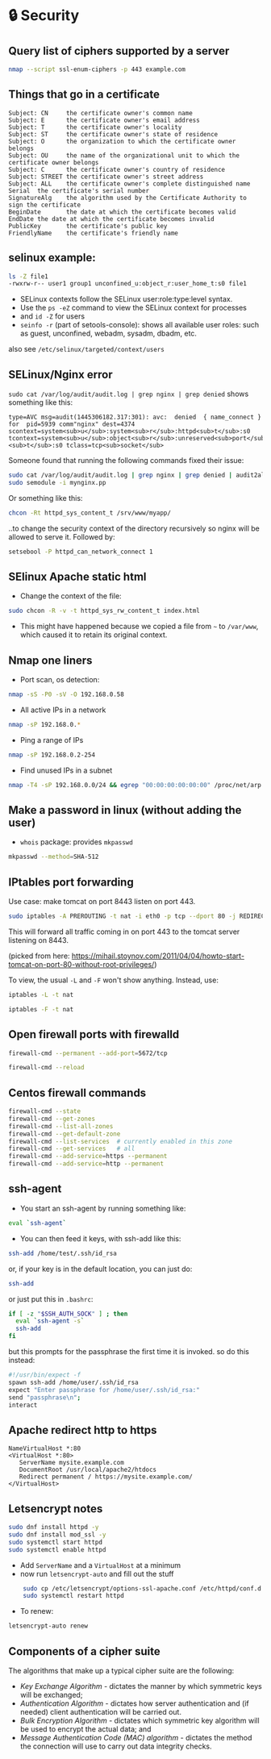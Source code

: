 # 🔒 Security

## Query list of ciphers supported by a server

``` sh
nmap --script ssl-enum-ciphers -p 443 example.com
```

## Things that go in a certificate

```
Subject: CN     the certificate owner's common name
Subject: E      the certificate owner's email address
Subject: T      the certificate owner's locality
Subject: ST     the certificate owner's state of residence
Subject: O      the organization to which the certificate owner belongs
Subject: OU     the name of the organizational unit to which the certificate owner belongs
Subject: C      the certificate owner's country of residence
Subject: STREET the certificate owner's street address
Subject: ALL    the certificate owner's complete distinguished name
Serial  the certificate's serial number
SignatureAlg    the algorithm used by the Certificate Authority to sign the certificate
BeginDate       the date at which the certificate becomes valid
EndDate the date at which the certificate becomes invalid
PublicKey       the certificate's public key
FriendlyName    the certificate's friendly name
```

## selinux example:

``` sh
ls -Z file1
-rwxrw-r-- user1 group1 unconfined_u:object_r:user_home_t:s0 file1
```

-   SELinux contexts follow the SELinux user:role:type:level syntax.
-   Use the `ps -eZ` command to view the SELinux context for processes
-   and `id -Z` for users
-   `seinfo -r` (part of setools-console): shows all available user roles: such as guest, unconfined, webadm, sysadm, dbadm, etc.

also see `/etc/selinux/targeted/context/users`

## SELinux/Nginx error

`sudo cat /var/log/audit/audit.log | grep nginx | grep denied`
shows something like this:

```
type=AVC msg=audit(1445306182.317:301): avc:  denied  { name_connect } for  pid=5939 comm"nginx" dest=4374 scontext=system<sub>u</sub>:system<sub>r</sub>:httpd<sub>t</sub>:s0 tcontext=system<sub>u</sub>:object<sub>r</sub>:unreserved<sub>port</sub><sub>t</sub>:s0 tclass=tcp<sub>socket</sub>
```

Someone found that running the following commands fixed their issue:

``` sh
sudo cat /var/log/audit/audit.log | grep nginx | grep denied | audit2allow -M mynginx
sudo semodule -i mynginx.pp
```

Or something like this:

``` sh
chcon -Rt httpd_sys_content_t /srv/www/myapp/
```

..to change the security context of the directory recursively so nginx will be allowed to serve it. Followed by:

``` sh
setsebool -P httpd_can_network_connect 1
```

## SElinux Apache static html

-   Change the context of the file:

``` sh
sudo chcon -R -v -t httpd_sys_rw_content_t index.html
```

-   This might have happened because we copied a file from `~` to
    `/var/www`, which caused it to retain its original context.

## Nmap one liners

-   Port scan, os detection:

``` sh
nmap -sS -P0 -sV -O 192.168.0.58
```

-   All active IPs in a network

``` sh
nmap -sP 192.168.0.*
```

-   Ping a range of IPs

``` sh
nmap -sP 192.168.0.2-254
```

-   Find unused IPs in a subnet

``` sh
nmap -T4 -sP 192.168.0.0/24 && egrep "00:00:00:00:00:00" /proc/net/arp
```

## Make a password in linux (without adding the user)

-   `whois` package: provides `mkpasswd`

``` sh
mkpasswd --method=SHA-512
```

## IPtables port forwarding

Use case: make tomcat on port 8443 listen on port 443.

``` sh
sudo iptables -A PREROUTING -t nat -i eth0 -p tcp --dport 80 -j REDIRECT --to-port 8080
```

This will forward all traffic coming in on port 443 to the tomcat
server listening on 8443.

(picked from here: <https://mihail.stoynov.com/2011/04/04/howto-start-tomcat-on-port-80-without-root-privileges/>)

To view, the usual `-L` and `-F` won't show anything. Instead, use:

``` sh
iptables -L -t nat
```

``` sh
iptables -F -t nat
```

## Open firewall ports with firewalld

``` sh
firewall-cmd --permanent --add-port=5672/tcp
```

``` sh
firewall-cmd --reload
```

## Centos firewall commands

``` sh
firewall-cmd --state
firewall-cmd --get-zones
firewall-cmd --list-all-zones
firewall-cmd --get-default-zone
firewall-cmd --list-services  # currently enabled in this zone
firewall-cmd --get-services   # all
firewall-cmd --add-service=https --permanent
firewall-cmd --add-service=http --permanent
```

## ssh-agent

-   You start an ssh-agent by running something like:

``` sh
eval `ssh-agent`
```

-   You can then feed it keys, with ssh-add like this:

``` sh
ssh-add /home/test/.ssh/id_rsa
```
or, if your key is in the default location, you can just do:

``` sh
ssh-add
```

or just put this in `.bashrc`:

``` sh
if [ -z "$SSH_AUTH_SOCK" ] ; then
  eval `ssh-agent -s`
  ssh-add
fi
```

but this prompts for the passphrase the first time it is invoked. so do this instead:

``` sh
#!/usr/bin/expect -f
spawn ssh-add /home/user/.ssh/id_rsa
expect "Enter passphrase for /home/user/.ssh/id_rsa:"
send "passphrase\n";
interact
```

## Apache redirect http to https

```
NameVirtualHost *:80
<VirtualHost *:80>
   ServerName mysite.example.com
   DocumentRoot /usr/local/apache2/htdocs 
   Redirect permanent / https://mysite.example.com/
</VirtualHost>
```

## Letsencrypt notes

``` sh
sudo dnf install httpd -y
sudo dnf install mod_ssl -y
sudo systemctl start httpd
sudo systemctl enable httpd
```

-   Add `ServerName` and a `VirtualHost` at a minimum
-   now run `letsencrypt-auto` and fill out the stuff

``` sh
    sudo cp /etc/letsencrypt/options-ssl-apache.conf /etc/httpd/conf.d
    sudo systemctl restart httpd
```

-   To renew:

``` sh
letsencrypt-auto renew
```

## Components of a cipher suite

The algorithms that make up a typical cipher suite are the following:

-   *Key Exchange Algorithm* - dictates the manner by which symmetric keys
    will be exchanged;
-   *Authentication Algorithm* - dictates how server authentication and
    (if needed) client authentication will be carried out.
-   *Bulk Encryption Algorithm* - dictates which symmetric key algorithm
    will be used to encrypt the actual data; and
-   *Message Authentication Code (MAC) algorithm* - dictates the method
    the connection will use to carry out data integrity checks.

